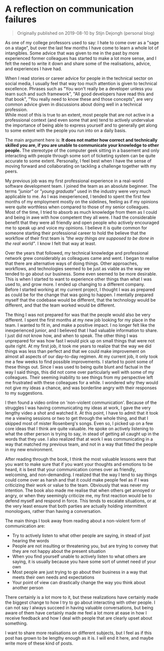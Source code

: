 # A reflection on communication failures

> Originally published on 2019-08-10 by Stijn Dejongh (personal blog)

As one of my college professors used to say: I hate to come over as a "sage on a stage",
but over the last few months I have come to learn a whole lot of intangibles.
Some advice that was given to me in the past by more experienced former colleagues
has started to make a lot more sense, and I felt the need to write it down and
share some of the realisations, advice, and experiences I have had.

When I read stories or career advice for people in the technical sector on social media,
I usually feel that way too much attention is given to technical excellence.
Phrases such as "You won't really be a developer unless you learn such and such framework",
"All good developers have read this and that book", "You really need to know these and those concepts",
are very common advice given in discussions about doing well in a technical profession.  
While most of this is true to an extent, most people that are not active in a professional context
(and even some that are) tend to actively undervalue the importance of being able to express yourself
and to generally get along to some extent with the people you run into on a daily basis.

The main argument here is: **It does not matter how correct and technically skilled you are,
if you are unable to communicate your knowledge to other people.**
The stereotype of the computer geek sitting in a basement and only interacting with people through
some sort of ticketing system can be quite accurate to some extent.
Personally, I feel best when I have the sense of moving forward and collaborating on tackling a
challenge together with my peers.

My previous job was my first professional experience in a real-world software development team.
I joined the team as an absolute beginner. The terms _"junior"_ or _"young graduate"_ used in the industry
were very much applicable to me. As I was inexperienced, I tended to spent the first few months of my employment
mostly on the sidelines, feeling as if my opinions were quite worthless when compared to those of my
senior colleagues. Most of the time, I tried to absorb as much knowledge from them as I could and being
in awe with how competent they all were. I had the considerable benefit that they were all friendly and open people
who actively encouraged me to speak up and voice my opinions.
I believe it is quite common for someone starting their professional career to hold the believe that
the workflow of their first team is _"the way things are supposed to be done in the real world"_.
I know I felt that way at least.

Over the years that followed, my technical knowledge and professional network grew considerably as colleagues came and went.
I began to realise that there are alternative ways of doing things. Other approaches, workflows, and technologies seemed to
be just as viable as the way we tended to go about our business. Some even seemed to be more desirable.
This is when I started to want to experience other things than what I was used to, and grow more.
I ended up changing to a different company. Before I started working at my current project, I thought I was
as prepared as could be for the change that was going to happen. I mentally prepared myself that the codebase would be
different, that the technology would be different, and that the team worked would be different.

The thing I was not prepared for was that the people would also be very different. I spent the first months at my new job
looking for my place in the team. I wanted to fit in, and make a positive impact. I no longer felt like the inexperienced junior,
and I believed that I had valuable information to share. I just did not know how, and when to speak.
The other thing I was unprepared for was how fast I would pick up on small things that were not quite right.
At my first job, it took me years to realize that the way we did things was less than perfect and that
we could make improvement on almost all aspects of our day-to-day regimen. At my current job, it only took me a
few weeks to find possible improvements. I started to point some of these things out. Since I was used to being
quite blunt and factual in the way I said things, this did not come over particularly well with some of my colleagues.
Their seeming inability to see things from my perspective left me frustrated with these colleagues for a while.
I wondered why they would not give my ideas a chance, and was borderline angry with their responses to my suggestions.

I then found a video online on 'non-violent communication'. Because of the struggles I was having communicating
my ideas at work, I gave the very lengthy video a shot and watched it. At this point, I have to admit that it took
me a viewing sessions or two to get through the whole thing, and that I skipped most of mister Rosenberg's songs.
Even so, I picked up on a few core ideas that I think are quite valuable. He spoke on actively listening to what the
other person is trying to say, in stead of getting all caught up in the words that they use.
I also realized that at work I was communicating in a way that matched my previous team, and not in a way
that fitted the people in my new environment.

After reading through the book, I think the most valuable lessons were that you want to make sure that if
you want your thoughts and emotions to be heard, it is best that your communication comes over as friendly, welcoming, and non-demanding.
I realized that the way I tend to say things could come over as harsh and that it could make people feel as if I was
criticizing their work or value to the team. Obviously that was never my intention. The book also made me realise that when
others get annoyed or angry, or when they seemingly criticize me, my first reaction would be to defend myself and respond in force.
This tends to escalate situations, or at the very least ensure that both parties are actually holding intermittent monologues,
rather than having a conversation.

The main things I took away from reading about a non-violent form of communication are:

- Try to actively listen to what other people are saying, in stead of just hearing the words
- People are not insulting or threatening you, but are trying to convey that they are not happy about the present situation
- When you find yourself unable to actively listen to what others are saying, it is usually because you have some sort of unmet need of your own
- Most people are just trying to go about their business in a way that meets their own needs and expectations
- Your point of view can drastically change the way you think about another person

There certainly is a lot more to it, but these realizations have certainly made the biggest change to how
I try to go about interacting with other people. I can not say I always succeed in having valuable conversations,
but being aware of them have certainly made me feel a lot more at ease in how I receive feedback and
how I deal with people that are clearly upset about something.

I want to share more realisations on different subjects, but I feel as if this post has grown to be lengthy enough as it is.
I will end it here, and maybe write more of these kind of posts.
